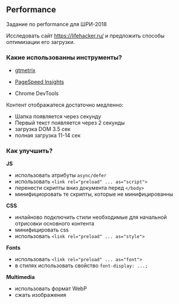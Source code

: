 Performance
---------------------
Задание по performance для ШРИ-2018

Исследовать сайт https://lifehacker.ru/ и предложить способы оптимизации его загрузки.

### Какие использованны инструменты?

- [gtmetrix](https://gtmetrix.com)

- [PageSpeed Insights](https://developers.google.com/speed/pagespeed/insights/)

- Chrome DevTools

Контент отображатеся достаточно медленно:
- Шапка появляется через секунду
- Первый текст появляется через 2 секунды
- загрузка DOM 3.5 сек
- полная загрузка 11-14 сек

### Как улучшить?

**JS**
- использовать атрибуты ```async/defer```
- использовать ```<link rel="preload" ... as="script">```
- перенести скрипты вниз документа перед ```</body>```
- минифициоровать те скрипты, которые не минифицированны

**CSS**
- инлайново подключить стили необходимые для начальной отрисовки основного контента
- минифицировать css
- использовать ```<link rel="preload" ... as="style">```

**Fonts**
- использовать ```<link rel="preload" ... as="font">```
- в стилях использовать свойство ```font-display: ...;```

**Multimedia**
- использовать формат WebP
- сжать изображения
